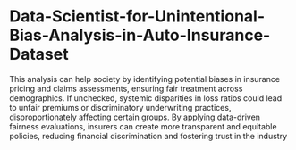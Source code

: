 # Data-Scientist-for-Unintentional-Bias-Analysis-in-Auto-Insurance-Dataset

This analysis can help society by identifying potential biases in insurance pricing and claims assessments, ensuring fair treatment across demographics. If unchecked, systemic disparities in loss ratios could lead to unfair premiums or discriminatory underwriting practices, disproportionately affecting certain groups. By applying data-driven fairness evaluations, insurers can create more transparent and equitable policies, reducing financial discrimination and fostering trust in the industry
